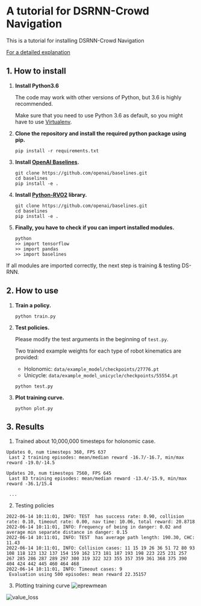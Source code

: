 # A tutorial for DSRNN-Crowd Navigation



This is a tutorial for installing DSRNN-Crowd Navigation

[For a detailed explanation](https://github.com/Shuijing725/CrowdNav_DSRNN)



## 1. How to install

1. **Install Python3.6** 

   The code may work with other versions of Python, but 3.6 is highly recommended.

   Make sure that you need to use Python 3.6 as default, so you might have to use [Virtualenv](https://packaging.python.org/en/latest/guides/installing-using-pip-and-virtual-environments/).

2. **Clone the repository and install the required python package using pip.**

   ```
   pip install -r requirements.txt
   ```

3. **Install [OpenAI Baselines](https://github.com/openai/baselines#installation).**

   ```
   git clone https://github.com/openai/baselines.git
   cd baselines
   pip install -e .
   ```

4. **Install [Python-RVO2](https://github.com/sybrenstuvel/Python-RVO2) library.**

   ```
   git clone https://github.com/openai/baselines.git
   cd baselines
   pip install -e .
   ```

5. **Finally, you have to check if you can import installed modules.**

   ```
   python
   >> import tensorflow
   >> import pandas
   >> import baselines
   ```



If all modules are imported correctly, the next step is training & testing DS-RNN.



## 2. How to use

1. **Train a policy.**

   ```
   python train.py
   ```

2. **Test policies.**

   Please modify the test arguments in the beginning of `test.py`.

   Two trained example weights for each type of robot kinematics are provided:

   - Holonomic: `data/example_model/checkpoints/27776.pt`
   - Unicycle: `data/example_model_unicycle/checkpoints/55554.pt`

   ```
   python test.py
   ```

3. **Plot training curve.**

   ```
   python plot.py
   ```



## 3. Results



1. Trained about 10,000,000 timesteps for holonomic case.

```
Updates 0, num timesteps 360, FPS 637 
 Last 2 training episodes: mean/median reward -16.7/-16.7, min/max reward -19.0/-14.5

Updates 20, num timesteps 7560, FPS 645 
 Last 83 training episodes: mean/median reward -13.4/-15.9, min/max reward -36.1/15.4
 
 ...
```



2. Testing policies

```
2022-06-14 10:11:01, INFO: TEST  has success rate: 0.90, collision rate: 0.10, timeout rate: 0.00, nav time: 10.06, total reward: 20.8718
2022-06-14 10:11:01, INFO: Frequency of being in danger: 0.02 and average min separate distance in danger: 0.15
2022-06-14 10:11:01, INFO: TEST  has average path length: 190.30, CHC: 11.43
2022-06-14 10:11:01, INFO: Collision cases: 11 15 19 26 36 51 72 80 93 108 118 123 132 137 154 159 162 173 181 187 193 198 223 225 231 257 267 285 286 287 289 297 300 319 322 323 355 357 359 361 368 375 390 404 424 442 445 460 464 468
2022-06-14 10:11:01, INFO: Timeout cases: 9
 Evaluation using 500 episodes: mean reward 22.35157
```



3. Plotting training curve
![eprewmean](https://user-images.githubusercontent.com/48710703/173532606-7a8a5763-b33c-4367-adbc-bb6b2166144d.png)

![value_loss](https://user-images.githubusercontent.com/48710703/173532615-c4094a23-ac50-4a1a-b3ee-6d2ea6694bb5.png)
